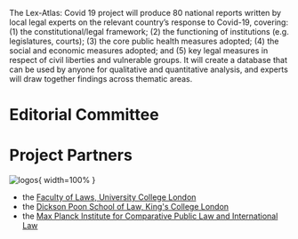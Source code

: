 The Lex-Atlas: Covid 19 project will produce 80 national reports written by local legal experts on the relevant country’s response to Covid-19, covering: (1) the constitutional/legal framework; (2) the functioning of institutions (e.g. legislatures, courts); (3) the core public health measures adopted; (4) the social and economic measures adopted; and (5) key legal measures in respect of civil liberties and vulnerable groups. It will create a database that can be used by anyone for qualitative and quantitative analysis, and experts will draw together findings across thematic areas.

# Editorial Committee

# Project Partners

![logos](img/logos.jpg){ width=100% }

* the [Faculty of Laws, University College London](https://laws.ucl.ac.uk)
* the [Dickson Poon School of Law, King's College London](https://www.kcl.ac.uk/law)
* the [Max Planck Institute for Comparative Public Law and International Law](https://www.mpil.de/en/pub/news.cfm)
